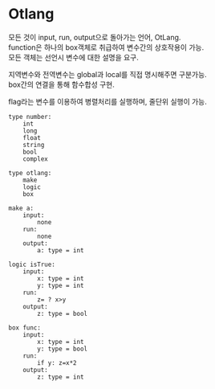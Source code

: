 # Otlang

모든 것이 input, run, output으로 돌아가는 언어, OtLang.  
function은 하나의 box객체로 취급하여 변수간의 상호작용이 가능.  
모든 객체는 선언시 변수에 대한 설명을 요구.  

지역변수와 전역변수는 global과 local를 직접 명시해주면 구분가능.  
box간의 연결을 통해 함수합성 구현.  

flag라는 변수를 이용하여 병렬처리를 실행하며, 줄단위 실행이 가능.
```
type number:
    int
    long
    float
    string
    bool
    complex

type otlang:
    make
    logic
    box

make a:
    input:
        none
    run:
        none
    output:
        a: type = int

logic isTrue:
    input:
        x: type = int
        y: type = int
    run:
        z= ? x>y
    output:
        z: type = bool

box func:
    input:
        x: type = int
        y: type = bool
    run:
        if y: z=x*2
    output:
        z: type = int
```
